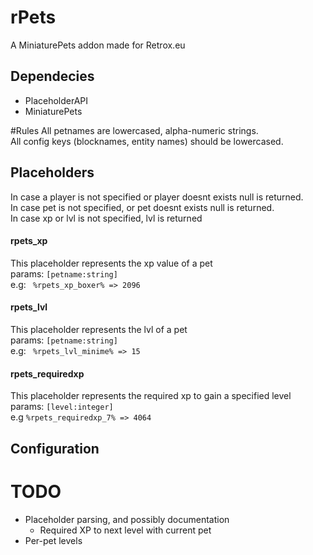 # rPets
A MiniaturePets addon made for Retrox.eu<br>

## Dependecies
- PlaceholderAPI
- MiniaturePets

#Rules
All petnames are lowercased, alpha-numeric strings.<br>
All config keys (blocknames, entity names) should be lowercased.


## Placeholders
In case a player is not specified or player doesnt exists null is returned.<br>
In case pet is not specified, or pet doesnt exists null is returned.<br>
In case xp or lvl is not specified, lvl is returned<br>

#### rpets_xp
This placeholder represents the xp value of a pet <br>
params: `[petname:string]` <br>
e.g: ``` %rpets_xp_boxer% => 2096```<br>


#### rpets_lvl
This placeholder represents the lvl of a pet <br>
params: `[petname:string]`<br>
e.g: ``` %rpets_lvl_minime% => 15```<br>

#### rpets_requiredxp
This placeholder represents the required xp to gain a specified level<br>
params: `[level:integer]`<br>
e.g ```%rpets_requiredxp_7% => 4064```<br>


## Configuration


# TODO

- Placeholder parsing, and possibly documentation
    - Required XP to next level with current pet
- Per-pet levels

